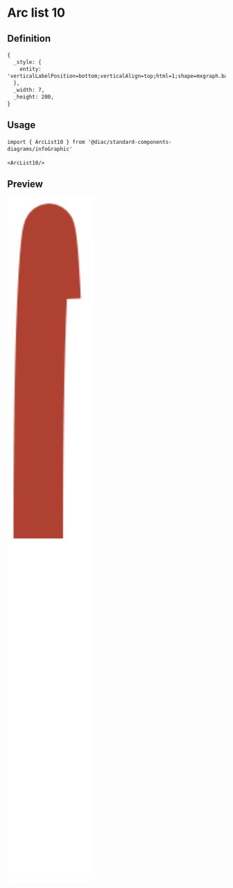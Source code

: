 # Arc list 10

## Definition

```
{
  _style: { 
    entity: 'verticalLabelPosition=bottom;verticalAlign=top;html=1;shape=mxgraph.basic.arc;fillColor=none;strokeColor=#AE4132;startAngle=0.75;endAngle=0.11;strokeWidth=16;',
  },
  _width: 7,
  _height: 200,
}
```

## Usage

```
import { ArcList10 } from '@diac/standard-components-diagrams/infoGraphic'

<ArcList10/>
```

## Preview

<img src="./arc-list-10.png" width="200"/>
